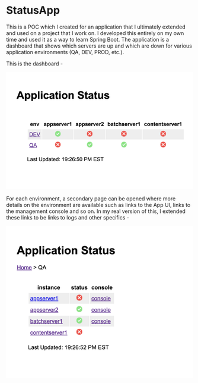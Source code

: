 # StatusApp
This is a POC which I created for an application that I ultimately extended and used on a project that I work on. I developed this entirely on my own time and used it as a way to learn Spring Boot.
The application is a dashboard that shows which servers are up and which are down for various application environments (QA, DEV, PROD, etc.). 

This is the dashboard - 

![alt text](https://github.com/jpjones3/StatusApp/blob/main/doc/images/dashboard.png)

For each environment, a secondary page can be opened where more details on the environment are available such as links to the App UI, links to the management console and so on. In my real version of this, I extended these links to be links to logs and other specifics -

![alt text](https://github.com/jpjones3/StatusApp/blob/main/doc/images/status.png)
